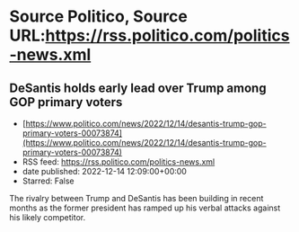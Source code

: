 # Source Politico, Source URL:https://rss.politico.com/politics-news.xml

## DeSantis holds early lead over Trump among GOP primary voters
 - [https://www.politico.com/news/2022/12/14/desantis-trump-gop-primary-voters-00073874](https://www.politico.com/news/2022/12/14/desantis-trump-gop-primary-voters-00073874)
 - RSS feed: https://rss.politico.com/politics-news.xml
 - date published: 2022-12-14 12:09:00+00:00
 - Starred: False

The rivalry between Trump and DeSantis has been building in recent months as the former president has ramped up his verbal attacks against his likely competitor.

